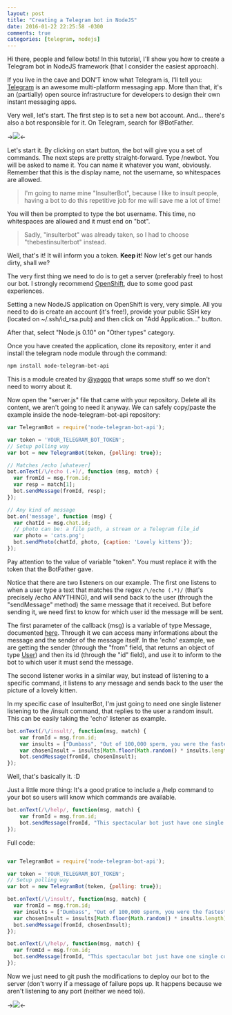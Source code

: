 ```yaml
---
layout: post
title: "Creating a Telegram bot in NodeJS"
date: 2016-01-22 22:25:58 -0300
comments: true
categories: [telegram, nodejs] 
---
```

Hi there, people and fellow bots! In this tutorial, I'll show you how to create a Telegram bot in NodeJS framework (that I consider the easiest approach). 

If you live in the cave and DON'T know what Telegram is, I'll tell you: [Telegram](https://telegram.org/) is an awesome multi-platform messaging app. More than that, it's an (partially) open source infrastructure for developers to design their own instant messaging apps.

<!-- more -->
Very well, let's start. The first step is to set a new bot account. And... there's also a bot responsible for it. On Telegram, search for @BotFather.


->![](/images/posts/telegram1.png)<-

Let's start it. By clicking on start button, the bot will give you a set of commands. The next steps are pretty straight-forward. Type /newbot. You will be asked to name it. You can name it whatever you want, obviously. Remember that this is the display name, not the username, so whitespaces are allowed.

> I'm going to name mine "InsulterBot", because I like to insult people, having a bot to do this repetitive job for me will save me a lot of time!

You will then be prompted to type the bot username. This time, no whitespaces are allowed and it must end on "bot". 

> Sadly, "insulterbot" was already taken, so I had to choose "thebestinsulterbot" instead. 

Well, that's it! It will inform you a token. **Keep it**! Now let's get our hands dirty, shall we?

The very first thing we need to do is to get a server (preferably free) to host our bot. I strongly recommend [OpenShift](https://www.openshift.com/), due to some good past experiences. 

Setting a new NodeJS application on OpenShift is very, very simple. All you need to do is create an account (it's free!), provide your public SSH key (located on ~/.ssh/id_rsa.pub) and then click on "Add Application..." button. 

After that, select "Node.js 0.10" on "Other types" category.

Once you have created the application, clone its repository, enter it and install the telegram node module through the command:

``` Bash 
npm install node-telegram-bot-api
```

This is a module created by [@yagop](https://github.com/yagop/node-telegram-bot-api) that wraps some stuff so we don't need to worry about it.

Now open the "server.js" file that came with your repository. Delete all its content, we aren't going to need it anyway. We can safely copy/paste the example inside the node-telegram-bot-api repository:

``` Javascript server.js
var TelegramBot = require('node-telegram-bot-api');

var token = 'YOUR_TELEGRAM_BOT_TOKEN';
// Setup polling way
var bot = new TelegramBot(token, {polling: true});

// Matches /echo [whatever]
bot.onText(/\/echo (.+)/, function (msg, match) {
  var fromId = msg.from.id;
  var resp = match[1];
  bot.sendMessage(fromId, resp);
});

// Any kind of message
bot.on('message', function (msg) {
  var chatId = msg.chat.id;
  // photo can be: a file path, a stream or a Telegram file_id
  var photo = 'cats.png';
  bot.sendPhoto(chatId, photo, {caption: 'Lovely kittens'});
});
``` 

Pay attention to the value of variable "token". You must replace it with the token that the BotFather gave.

Notice that there are two listeners on our example. The first one listens to when a user type a text that matches the regex ```/\/echo (.*)/``` (that's precisely /echo ANYTHING), and will send back to the user (through the "sendMessage" method) the same message that it received. But before sending it, we need first to know for which user id the message will be sent. 

The first parameter of the callback (msg) is a variable of type Message, documented [here](https://core.telegram.org/bots/api#message). Through it we can access many informations about the message and the sender of the message itself. In the 'echo' example, we are getting the sender (through the "from" field, that returns an object of type [User](https://core.telegram.org/bots/api#user)) and then its id (through the "id" field), and use it to inform to the bot to which user it must send the message. 

The second listener works in a similar way, but instead of listening to a specific command, it listens to any message and sends back to the user the picture of a lovely kitten.

In my specific case of InsulterBot, I'm just going to need one single listener listening to the /insult command, that replies to the user a random insult. This can be easily taking the 'echo' listener as example.

``` Javascript server.js
bot.onText(/\/insult/, function(msg, match) {
	var fromId = msg.from.id;
	var insults = ["Dumbass", "Out of 100,000 sperm, you were the fastest?", "Look, you aint funny. Your life is just a joke."];
	var chosenInsult = insults[Math.floor(Math.random() * insults.length)];
	bot.sendMessage(fromId, chosenInsult);
});
```

Well, that's basically it. :D 

Just a little more thing: It's a good pratice to include a /help command to your bot so users will know which commands are available.

``` Javascript server.js
bot.onText(/\/help/, function(msg, match) {
	var fromId = msg.from.id;
	bot.sendMessage(fromId, "This spectacular bot just have one single command.\n/insult - Insult you.");
});
```

Full code:
``` Javascript server.js

var TelegramBot = require('node-telegram-bot-api');

var token = 'YOUR_TELEGRAM_BOT_TOKEN';
// Setup polling way
var bot = new TelegramBot(token, {polling: true});

bot.onText(/\/insult/, function(msg, match) {
  var fromId = msg.from.id;
  var insults = ["Dumbass", "Out of 100,000 sperm, you were the fastest?", "Look, you aint funny. Your life is just a joke."];
  var chosenInsult = insults[Math.floor(Math.random() * insults.length)];
  bot.sendMessage(fromId, chosenInsult);
});

bot.onText(/\/help/, function(msg, match) {
  var fromId = msg.from.id;
  bot.sendMessage(fromId, "This spectacular bot just have one single command.\n/insult - Insult you.");
});
```

Now we just need to git push the modifications to deploy our bot to the server (don't worry if a message of failure pops up. It happens because we aren't listening to any port (neither we need to)).

->![](/images/posts/telegram3.png)<-
